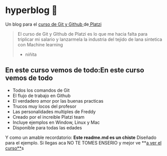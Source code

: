# hyperblog 💚
Un blog para el [curso de Git y Github ](http://https://platzi.com/cursos/git-github/ "curso de Git y Github ")de[ Platzi](http://https://platzi.com/ " Platzi")
> El curso de Git y GIthub de Platzi es lo que me hacia falta para triplicar mi salario y lanzarmela la industria del tejido de lana sintetica con Machine learning
> - niñita 

## En este curso vemos de todo:En este curso vemos de todo
* Todos los comandos de Git 
* El flujo de trabajo en Github
* El verdadero amor por las buenas practicas 
* Trucos muy locos del profesor 
* Las personalidades multiples de Freddy
* Creado por el increible Platzi team
* Incluye ejemplos en Window, Linux y Mac
* Disponible para todas las edades

Y como un amable recordatorio: **Este readme.md es un chiste** Diseñado
para el ejemplo. Si llegas aca NO TE TOMES ENSERIO y mejor ve **[a ver el curso**](http://https://platzi.com/cursos/git-github/ "a ver elcurso")s